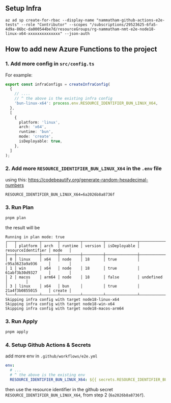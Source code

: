 ## Setup Infra

```
az ad sp create-for-rbac --display-name "nammatham-github-actions-e2e-tests" --role "Contributor" --scopes "/subscriptions/29523625-6fa5-4d9a-86bc-da000544be7d/resourceGroups/rg-nammatham-nmt-e2e-node18-linux-x64-xxxxxxxxxxxxxx" --json-auth
```

## How to add new Azure Functions to the project

### 1. Add more config in `src/config.ts`

For example:

```ts
export const infraConfigs = createInfraConfig(
  {
    // ....
    // ^ the above is the existing infra config
    'bun-linux-x64': process.env.RESOURCE_IDENTIFIER_BUN_LINUX_X64,
  },
  [
    {
      platform: 'linux',
      arch: 'x64',
      runtime: 'bun',
      mode: 'create',
      isDeployable: true,
    },
  ]
);
```

### 2. Add more `RESOURCE_IDENTIFIER_BUN_LINUX_X64` in the `.env` file
using this: https://codebeautify.org/generate-random-hexadecimal-numbers

```env
RESOURCE_IDENTIFIER_BUN_LINUX_X64=6a2026b8a8736f
```

### 3. Run Plan

```sh
pnpm plan
```

the result will be

```
Running in plan mode: true
┌───┬──────────┬───────┬─────────┬─────────┬──────────────┬────────────────────┬────────┐
│   │ platform │ arch  │ runtime │ version │ isDeployable │ resourceIdentifier │ mode   │
├───┼──────────┼───────┼─────────┼─────────┼──────────────┼────────────────────┼────────┤
│ 0 │ linux    │ x64   │ node    │ 18      │ true         │ c95a3623a9a936     │        │
│ 1 │ win      │ x64   │ node    │ 18      │ true         │ 61abf3b30d9327     │        │
│ 2 │ macos    │ arm64 │ node    │ 18      │ false        │ undefined          │        │
│ 3 │ linux    │ x64   │ bun     │         │ true         │ 21a4f3b0855015     │ create │
└───┴──────────┴───────┴─────────┴─────────┴──────────────┴────────────────────┴────────┘
Skipping infra config with target node18-linux-x64
Skipping infra config with target node18-win-x64
Skipping infra config with target node18-macos-arm64
```

### 3. Run Apply

```sh
pnpm apply
```

### 4. Setup Github Actions & Secrets

add more env in `.github/workflows/e2e.yml`

```yml
env:
  # ...
  # ^ the above is the existing env
  RESOURCE_IDENTIFIER_BUN_LINUX_X64: ${{ secrets.RESOURCE_IDENTIFIER_BUN_LINUX_X64 }}
```

then use the resource identifier in the github secret `RESOURCE_IDENTIFIER_BUN_LINUX_X64`, from step 2 (`6a2026b8a8736f`).
